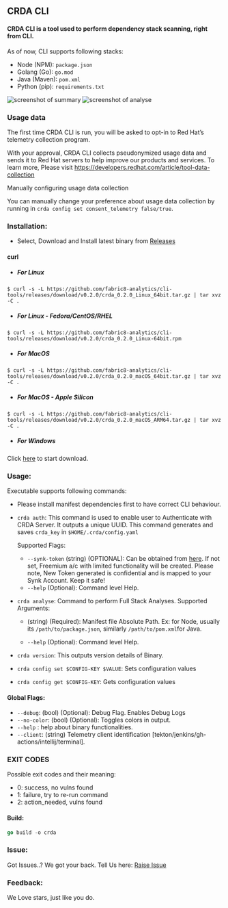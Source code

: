 ## CRDA CLI

#### CRDA CLI is a tool used to perform dependency stack scanning, right from CLI. 
As of now, CLI supports following stacks:
- Node (NPM): `package.json` 
- Golang (Go): `go.mod`
- Java (Maven): `pom.xml`
- Python (pip): `requirements.txt`

![screenshot of summary](https://github.com/fabric8-analytics/cli-tools/blob/b407d2a7c595a47e3126ad62a816dc107bd148d2/summary.png)
![screenshot of analyse](https://github.com/fabric8-analytics/cli-tools/blob/71198735d0dee3173ed3082a5ab1dee41dfa9ce8/analyse.png)

### Usage data

The first time CRDA CLI is run, you will be asked to opt-in to Red Hat’s telemetry collection program.

With your approval, CRDA CLI collects pseudonymized usage data and sends it to Red Hat servers to help improve our products and services. To learn more, Please visit https://developers.redhat.com/article/tool-data-collection 

Manually configuring usage data collection

You can manually change your preference about usage data collection by running in `crda config set consent_telemetry false/true`.


### Installation:
- Select, Download and Install latest binary from [Releases](https://github.com/fabric8-analytics/cli-tools/releases)

#### curl

- ##### For Linux
```
$ curl -s -L https://github.com/fabric8-analytics/cli-tools/releases/download/v0.2.0/crda_0.2.0_Linux_64bit.tar.gz | tar xvz -C .
```
- ##### For Linux - Fedora/CentOS/RHEL
```
$ curl -s -L https://github.com/fabric8-analytics/cli-tools/releases/download/v0.2.0/crda_0.2.0_Linux-64bit.rpm 
```
- ##### For MacOS
```
$ curl -s -L https://github.com/fabric8-analytics/cli-tools/releases/download/v0.2.0/crda_0.2.0_macOS_64bit.tar.gz | tar xvz -C .
```
- ##### For MacOS - Apple Silicon
```
$ curl -s -L https://github.com/fabric8-analytics/cli-tools/releases/download/v0.2.0/crda_0.2.0_macOS_ARM64.tar.gz | tar xvz -C .
```
- ##### For Windows
Click [here](https://github.com/fabric8-analytics/cli-tools/releases/download/v0.2.0/crda_0.2.0_Windows_64bit.tar.gz) to start download.

### Usage:
Executable supports following commands:

* Please install manifest dependencies first to have correct CLI behaviour.

- `crda auth`: This command is used to enable user to Authenticate with CRDA Server. It outputs a unique UUID. This command generates and saves `crda_key` in `$HOME/.crda/config.yaml`

    Supported Flags:
    * `--synk-token` (string) (OPTIONAL): Can be obtained from [here](https://app.snyk.io/login?utm_campaign=Code-Ready-Analytics-2020&utm_source=code_ready&code_ready=FF1B53D9-57BE-4613-96D7-1D06066C38C9). If not set, Freemium a/c with limited functionality will be created.
    Please note, New Token generated is confidential and is mapped to your Synk Account. Keep it safe!
    * `--help` (Optional): Command level Help.


- `crda analyse`: Command to perform Full Stack Analyses. 
    Supported Arguments:
    * (string) (Required): Manifest file Absolute Path. Ex: for Node, usually its `/path/to/package.json`, similarly `/path/to/pom.xml`for Java.

    * `--help` (Optional): Command level Help.

- `crda version`: This outputs version details of Binary.

- `crda config set $CONFIG-KEY $VALUE`: Sets configuration values

- `crda config get $CONFIG-KEY`: Gets configuration values


#### Global Flags:
- `--debug`: (bool) (Optional): Debug Flag. Enables Debug Logs
- `--no-color`: (bool) (Optional): Toggles colors in output.
- `--help` : help about binary functionalities.
- `--client`: (string) Telemetry client identification [tekton/jenkins/gh-actions/intellij/terminal].

### EXIT CODES

Possible exit codes and their meaning:

- 0: success, no vulns found
- 1: failure, try to re-run command
- 2: action_needed, vulns found


#### Build:

```go
go build -o crda
```


### Issue:
Got Issues..? We got your back. Tell Us here: [Raise Issue](https://github.com/fabric8-analytics/cli-tools/issues) 

### Feedback: 
We Love stars, just like you do.  